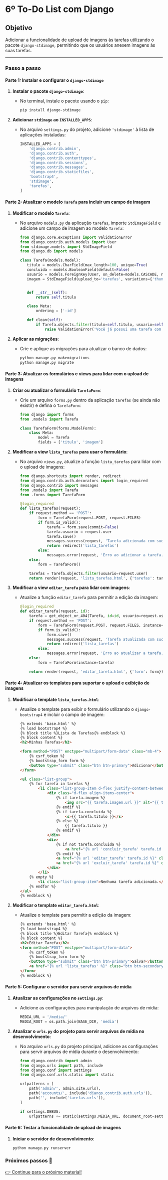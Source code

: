 # 6º To-Do List com Django

## Objetivo

Adicionar a funcionalidade de upload de imagens às tarefas utilizando o pacote `django-stdimage`, permitindo que os usuários anexem imagens às suas tarefas.

---

### Passo a passo

#### Parte 1: Instalar e configurar o `django-stdimage`

1. **Instalar o pacote `django-stdimage`**:
   - No terminal, instale o pacote usando o `pip`:
     ```bash
     pip install django-stdimage
     ```

2. **Adicionar `stdimage` ao `INSTALLED_APPS`**:
   - No arquivo `settings.py` do projeto, adicione `'stdimage'` à lista de aplicações instaladas:
     ```python
     INSTALLED_APPS = [
         'django.contrib.admin',
         'django.contrib.auth',
         'django.contrib.contenttypes',
         'django.contrib.sessions',
         'django.contrib.messages',
         'django.contrib.staticfiles',
         'bootstrap4',
         'stdimage',
         'tarefas',
     ]
     ```

#### Parte 2: Atualizar o modelo `Tarefa` para incluir um campo de imagem

1. **Modificar o modelo `Tarefa`**:
   - No arquivo `models.py` da aplicação `tarefas`, importe `StdImageField` e adicione um campo de imagem ao modelo `Tarefa`:
     ```python
     from django.core.exceptions import ValidationError
     from django.contrib.auth.models import User
     from stdimage.models import StdImageField
     from django.db import models

     class Tarefa(models.Model):
        titulo = models.CharField(max_length=100, unique=True)
        concluida = models.BooleanField(default=False)
        usuario = models.ForeignKey(User, on_delete=models.CASCADE, null=True)
        imagem = StdImageField(upload_to='tarefas', variations={'thumb': (100, 100)}, blank=True, null=True)


        def __str__(self):
            return self.titulo

        class Meta:
            ordering = ['-id']

        def clean(self):
            if Tarefa.objects.filter(titulo=self.titulo, usuario=self.usuario).exclude(id=self.id).exists():
                raise ValidationError('Você já possui uma tarefa com este título.')
     ```

2. **Aplicar as migrações**:
   - Crie e aplique as migrações para atualizar o banco de dados:
     ```bash
     python manage.py makemigrations
     python manage.py migrate
     ```

#### Parte 3: Atualizar os formulários e views para lidar com o upload de imagens

1. **Criar ou atualizar o formulário `TarefaForm`**:
   - Crie um arquivo `forms.py` dentro da aplicação `tarefas` (se ainda não existir) e defina o `TarefaForm`:
     ```python
     from django import forms
     from .models import Tarefa

     class TarefaForm(forms.ModelForm):
         class Meta:
             model = Tarefa
             fields = ['titulo', 'imagem']
     ```

2. **Modificar a view `lista_tarefas` para usar o formulário**:
   - No arquivo `views.py`, atualize a função `lista_tarefas` para lidar com o upload de imagens:
     ```python
     from django.shortcuts import render, redirect
     from django.contrib.auth.decorators import login_required
     from django.contrib import messages
     from .models import Tarefa
     from .forms import TarefaForm

     @login_required
     def lista_tarefas(request):
         if request.method == 'POST':
             form = TarefaForm(request.POST, request.FILES)
             if form.is_valid():
                 tarefa = form.save(commit=False)
                 tarefa.usuario = request.user
                 tarefa.save()
                 messages.success(request, 'Tarefa adicionada com sucesso!')
                 return redirect('lista_tarefas')
             else:
                 messages.error(request, 'Erro ao adicionar a tarefa. Verifique os dados informados.')
         else:
             form = TarefaForm()

         tarefas = Tarefa.objects.filter(usuario=request.user)
         return render(request, 'lista_tarefas.html', {'tarefas': tarefas, 'form': form})
     ```

3. **Modificar a view `editar_tarefa` para lidar com imagens**:
   - Atualize a função `editar_tarefa` para permitir a edição da imagem:
     ```python
     @login_required
     def editar_tarefa(request, id):
         tarefa = get_object_or_404(Tarefa, id=id, usuario=request.user)
         if request.method == 'POST':
             form = TarefaForm(request.POST, request.FILES, instance=tarefa)
             if form.is_valid():
                 form.save()
                 messages.success(request, 'Tarefa atualizada com sucesso!')
                 return redirect('lista_tarefas')
             else:
                 messages.error(request, 'Erro ao atualizar a tarefa. Verifique os dados informados.')
         else:
             form = TarefaForm(instance=tarefa)

         return render(request, 'editar_tarefa.html', {'form': form})
     ```

#### Parte 4: Atualizar os templates para suportar o upload e exibição de imagens

1. **Modificar o template `lista_tarefas.html`**:
   - Atualize o template para exibir o formulário utilizando o `django-bootstrap4` e incluir o campo de imagem:
     ```html
     {% extends 'base.html' %}
     {% load bootstrap4 %}
     {% block title %}Lista de Tarefas{% endblock %}
     {% block content %}
     <h2>Minhas Tarefas</h2>

     <form method="POST" enctype="multipart/form-data" class="mb-4">
         {% csrf_token %}
         {% bootstrap_form form %}
         <button type="submit" class="btn btn-primary">Adicionar</button>
     </form>

     <ul class="list-group">
         {% for tarefa in tarefas %}
             <li class="list-group-item d-flex justify-content-between align-items-center {% if tarefa.concluida %}list-group-item-success{% endif %}">
                 <div class="d-flex align-items-center">
                     {% if tarefa.imagem %}
                         <img src="{{ tarefa.imagem.url }}" alt="{{ tarefa.titulo }}" class="img-thumbnail me-2" style="width: 50px; height: 50px;">
                     {% endif %}
                     {% if tarefa.concluida %}
                         <s>{{ tarefa.titulo }}</s>
                     {% else %}
                         {{ tarefa.titulo }}
                     {% endif %}
                 </div>
                 <div>
                     {% if not tarefa.concluida %}
                         <a href="{% url 'concluir_tarefa' tarefa.id %}" class="btn btn-sm btn-success">Concluir</a>
                     {% endif %}
                     <a href="{% url 'editar_tarefa' tarefa.id %}" class="btn btn-sm btn-warning">Editar</a>
                     <a href="{% url 'excluir_tarefa' tarefa.id %}" class="btn btn-sm btn-danger" onclick="return confirmarExclusao();">Excluir</a>
                 </div>
             </li>
         {% empty %}
             <li class="list-group-item">Nenhuma tarefa adicionada.</li>
         {% endfor %}
     </ul>
     {% endblock %}
     ```

2. **Modificar o template `editar_tarefa.html`**:
   - Atualize o template para permitir a edição da imagem:
     ```html
     {% extends 'base.html' %}
     {% load bootstrap4 %}
     {% block title %}Editar Tarefa{% endblock %}
     {% block content %}
     <h2>Editar Tarefa</h2>
     <form method="POST" enctype="multipart/form-data">
         {% csrf_token %}
         {% bootstrap_form form %}
         <button type="submit" class="btn btn-primary">Salvar</button>
         <a href="{% url 'lista_tarefas' %}" class="btn btn-secondary">Cancelar</a>
     </form>
     {% endblock %}
     ```

#### Parte 5: Configurar o servidor para servir arquivos de mídia

1. **Atualizar as configurações no `settings.py`**:
   - Adicione as configurações para manipulação de arquivos de mídia:
     ```python
     MEDIA_URL = '/media/'
     MEDIA_ROOT = os.path.join(BASE_DIR, 'media')
     ```

2. **Atualizar o `urls.py` do projeto para servir arquivos de mídia no desenvolvimento**:
   - No arquivo `urls.py` do projeto principal, adicione as configurações para servir arquivos de mídia durante o desenvolvimento:
     ```python
     from django.contrib import admin
     from django.urls import path, include
     from django.conf import settings
     from django.conf.urls.static import static

     urlpatterns = [
         path('admin/', admin.site.urls),
         path('accounts/', include('django.contrib.auth.urls')),
         path('', include('tarefas.urls')),
     ]

     if settings.DEBUG:
         urlpatterns += static(settings.MEDIA_URL, document_root=settings.MEDIA_ROOT)
     ```

#### Parte 6: Testar a funcionalidade de upload de imagens

1. **Iniciar o servidor de desenvolvimento**:
   ```bash
   python manage.py runserver

### Próximos passos 🚀

[👉 Continue para o próximo material!](https://github.com/Dev-UniRios/Python-Django-Course/blob/main/Django/7%C2%BA%20-%20etapa.md)
